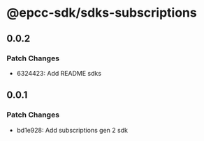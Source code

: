 # @epcc-sdk/sdks-subscriptions

## 0.0.2

### Patch Changes

- 6324423: Add README sdks

## 0.0.1

### Patch Changes

- bd1e928: Add subscriptions gen 2 sdk
